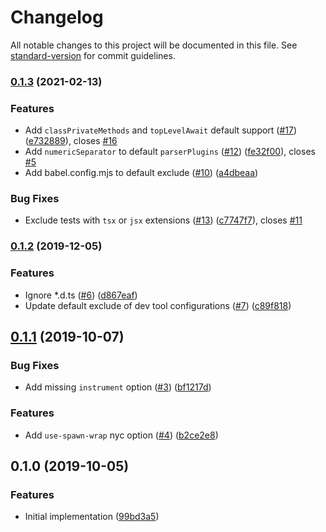 # Changelog
All notable changes to this project will be documented in this file. See [standard-version](https://github.com/conventional-changelog/standard-version) for commit guidelines.
### [0.1.3](https://github.com/istanbuljs/schema/compare/v0.1.2...v0.1.3) (2021-02-13)
### Features
* Add `classPrivateMethods` and `topLevelAwait` default support ([#17](https://github.com/istanbuljs/schema/issues/17)) ([e732889](https://github.com/istanbuljs/schema/commit/e7328894ddeb61da256c1f13c2c2cc2e04f181df)), closes [#16](https://github.com/istanbuljs/schema/issues/16)
* Add `numericSeparator` to default `parserPlugins` ([#12](https://github.com/istanbuljs/schema/issues/12)) ([fe32f00](https://github.com/istanbuljs/schema/commit/fe32f002f54c61467b1c1a487081f51c85ec8d10)), closes [#5](https://github.com/istanbuljs/schema/issues/5)
* Add babel.config.mjs to default exclude ([#10](https://github.com/istanbuljs/schema/issues/10)) ([a4dbeaa](https://github.com/istanbuljs/schema/commit/a4dbeaa7045490a4d46754801ac71f5d99c9bd79))
### Bug Fixes
* Exclude tests with `tsx` or `jsx` extensions ([#13](https://github.com/istanbuljs/schema/issues/13)) ([c7747f7](https://github.com/istanbuljs/schema/commit/c7747f7a7df8a2b770036834af77dfd0ee445733)), closes [#11](https://github.com/istanbuljs/schema/issues/11)
### [0.1.2](https://github.com/istanbuljs/schema/compare/v0.1.1...v0.1.2) (2019-12-05)
### Features
* Ignore *.d.ts ([#6](https://github.com/istanbuljs/schema/issues/6)) ([d867eaf](https://github.com/istanbuljs/schema/commit/d867eaff6ca4abcd4301990e2bdcdf53e438e9c4))
* Update default exclude of dev tool configurations ([#7](https://github.com/istanbuljs/schema/issues/7)) ([c89f818](https://github.com/istanbuljs/schema/commit/c89f8185f30879bcdf8d2f1c3b7aba0ac7056fa9))
## [0.1.1](https://github.com/istanbuljs/schema/compare/v0.1.0...v0.1.1) (2019-10-07)
### Bug Fixes
* Add missing `instrument` option ([#3](https://github.com/istanbuljs/schema/issues/3)) ([bf1217d](https://github.com/istanbuljs/schema/commit/bf1217d))
### Features
* Add `use-spawn-wrap` nyc option ([#4](https://github.com/istanbuljs/schema/issues/4)) ([b2ce2e8](https://github.com/istanbuljs/schema/commit/b2ce2e8))
## 0.1.0 (2019-10-05)
### Features
* Initial implementation ([99bd3a5](https://github.com/istanbuljs/schema/commit/99bd3a5))
